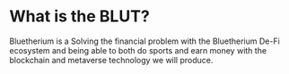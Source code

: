 # What is the BLUT?

Bluetherium is a Solving the financial problem with the Bluetherium De-Fi ecosystem and being able to both do sports and earn money with the blockchain and metaverse technology we will produce.
